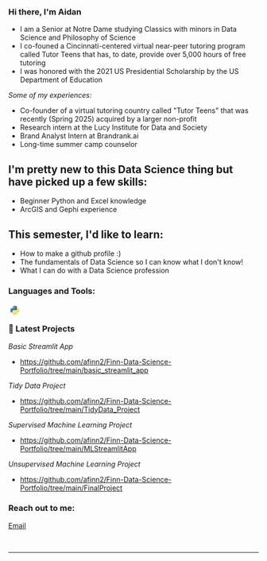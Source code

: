 ### Hi there, I'm Aidan
- I am a Senior at Notre Dame studying Classics with minors in Data Science and Philosophy of Science
- I co-founed a Cincinnati-centered virtual near-peer tutoring program called Tutor Teens that has, to date, provide over 5,000 hours of free tutoring
- I was honored with the 2021 US Presidential Scholarship by the US Department of Education

*Some of my experiences:*
- Co-founder of a virtual tutoring country called "Tutor Teens" that was recently (Spring 2025) acquired by a larger non-profit
- Research intern at the Lucy Institute for Data and Society
- Brand Analyst Intern at Brandrank.ai
- Long-time summer camp counselor

## I'm pretty new to this Data Science thing but have picked up a few skills:

- Beginner Python and Excel knowledge
- ArcGIS and Gephi experience

## This semester, I'd like to learn:
- How to make a github profile :)
- The fundamentals of Data Science so I can know what I don't know!
- What I can do with a Data Science profession

### Languages and Tools:

<img align="left" alt="Python" width="26px" src="https://raw.githubusercontent.com/github/explore/80688e429a7d4ef2fca1e82350fe8e3517d3494d/topics/python/python.png" />

  
<br />

### 📕 Latest Projects

<!-- BLOG-POST-LIST:START -->
*Basic Streamlit App*
- https://github.com/afinn2/Finn-Data-Science-Portfolio/tree/main/basic_streamlit_app
  
*Tidy Data Project*
- https://github.com/afinn2/Finn-Data-Science-Portfolio/tree/main/TidyData_Project
  
*Supervised Machine Learning Project*
- https://github.com/afinn2/Finn-Data-Science-Portfolio/tree/main/MLStreamlitApp
  
*Unsupervised Machine Learning Project*
- https://github.com/afinn2/Finn-Data-Science-Portfolio/tree/main/FinalProject

<!-- BLOG-POST-LIST:END -->

### Reach out to me:

[Email](mailto:afinn2@nd.edu)


<br />

---

[website]: https://afinn2.github.io/
